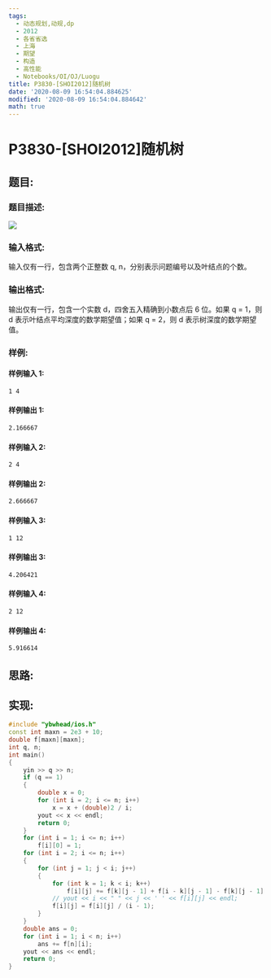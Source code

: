 ```yaml
---
tags:
  - 动态规划,动规,dp
  - 2012
  - 各省省选
  - 上海
  - 期望
  - 构造
  - 高性能
  - Notebooks/OI/OJ/Luogu
title: P3830-[SHOI2012]随机树
date: '2020-08-09 16:54:04.884625'
modified: '2020-08-09 16:54:04.884642'
math: true
---
```


# P3830-[SHOI2012]随机树

## 题目:

### 题目描述:

![](https://cdn.luogu.com.cn/upload/pic/6555.png)

### 输入格式:

输入仅有一行，包含两个正整数 q, n，分别表示问题编号以及叶结点的个数。

### 输出格式:

输出仅有一行，包含一个实数 d，四舍五入精确到小数点后 6 位。如果 q = 1，则 d 表示叶结点平均深度的数学期望值；如果 q = 2，则 d 表示树深度的数学期望值。

### 样例:

#### 样例输入 1:

```
1 4
```

#### 样例输出 1:

```
2.166667
```

#### 样例输入 2:

```
2 4
```

#### 样例输出 2:

```
2.666667
```

#### 样例输入 3:

```
1 12
```

#### 样例输出 3:

```
4.206421
```

#### 样例输入 4:

```
2 12
```

#### 样例输出 4:

```
5.916614
```

## 思路:

## 实现:

```cpp
#include "ybwhead/ios.h"
const int maxn = 2e3 + 10;
double f[maxn][maxn];
int q, n;
int main()
{
    yin >> q >> n;
    if (q == 1)
    {
        double x = 0;
        for (int i = 2; i <= n; i++)
            x = x + (double)2 / i;
        yout << x << endl;
        return 0;
    }
    for (int i = 1; i <= n; i++)
        f[i][0] = 1;
    for (int i = 2; i <= n; i++)
    {
        for (int j = 1; j < i; j++)
        {
            for (int k = 1; k < i; k++)
                f[i][j] += f[k][j - 1] + f[i - k][j - 1] - f[k][j - 1] * f[i - k][j - 1];
            // yout << i << " " << j << ' ' << f[i][j] << endl;
            f[i][j] = f[i][j] / (i - 1);
        }
    }
    double ans = 0;
    for (int i = 1; i < n; i++)
        ans += f[n][i];
    yout << ans << endl;
    return 0;
}
```
